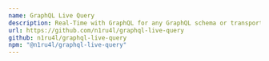 ```yaml
---
name: GraphQL Live Query
description: Real-Time with GraphQL for any GraphQL schema or transport.
url: https://github.com/n1ru4l/graphql-live-query
github: n1ru4l/graphql-live-query
npm: "@n1ru4l/graphql-live-query"
---
```

